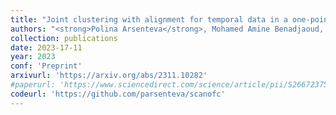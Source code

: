 ```yaml
---
title: "Joint clustering with alignment for temporal data in a one-point-per-trajectory setting."
authors: "<strong>Polina Arsenteva</strong>, Mohamed Amine Benadjaoud, Hervé Cardot."
collection: publications
date: 2023-17-11
year: 2023
conf: 'Preprint'
arxivurl: 'https://arxiv.org/abs/2311.10282'
#paperurl: 'https://www.sciencedirect.com/science/article/pii/S2667237523000280?utm_campaign=STMJ_AUTH_SERV_PUBLISHED&utm_medium=email&utm_acid=268550789&SIS_ID=&dgcid=STMJ_AUTH_SERV_PUBLISHED&CMX_ID=&utm_in=DM348155&utm_source=AC_'
codeurl: 'https://github.com/parsenteva/scanofc'
---
```

